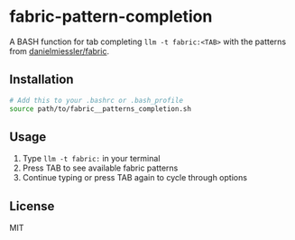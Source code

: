 # fabric-pattern-completion

A BASH function for tab completing `llm -t fabric:<TAB>` with the patterns from [danielmiessler/fabric](https://github.com/danielmiessler/fabric/tree/main/patterns).

## Installation

```bash
# Add this to your .bashrc or .bash_profile
source path/to/fabric__patterns_completion.sh
```

## Usage

1. Type `llm -t fabric:` in your terminal
2. Press TAB to see available fabric patterns
3. Continue typing or press TAB again to cycle through options

## License

MIT
